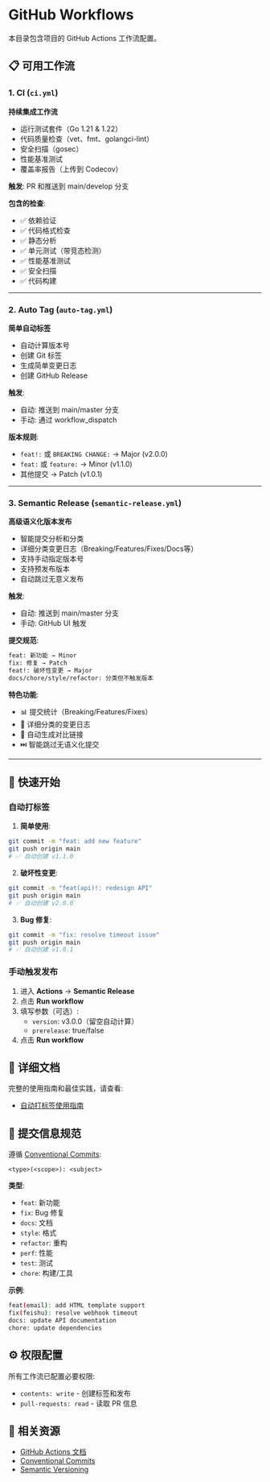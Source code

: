 # GitHub Workflows

本目录包含项目的 GitHub Actions 工作流配置。

## 📋 可用工作流

### 1. CI (`ci.yml`)

**持续集成工作流**

- 运行测试套件（Go 1.21 & 1.22）
- 代码质量检查（vet、fmt、golangci-lint）
- 安全扫描（gosec）
- 性能基准测试
- 覆盖率报告（上传到 Codecov）

**触发**: PR 和推送到 main/develop 分支

**包含的检查**:

- ✅ 依赖验证
- ✅ 代码格式检查
- ✅ 静态分析
- ✅ 单元测试（带竞态检测）
- ✅ 性能基准测试
- ✅ 安全扫描
- ✅ 代码构建

---

### 2. Auto Tag (`auto-tag.yml`)

**简单自动标签**

- 自动计算版本号
- 创建 Git 标签
- 生成简单变更日志
- 创建 GitHub Release

**触发**:

- 自动: 推送到 main/master 分支
- 手动: 通过 workflow_dispatch

**版本规则**:

- `feat!:` 或 `BREAKING CHANGE:` → Major (v2.0.0)
- `feat:` 或 `feature:` → Minor (v1.1.0)
- 其他提交 → Patch (v1.0.1)

---

### 3. Semantic Release (`semantic-release.yml`)

**高级语义化版本发布**

- 智能提交分析和分类
- 详细分类变更日志（Breaking/Features/Fixes/Docs等）
- 支持手动指定版本号
- 支持预发布版本
- 自动跳过无意义发布

**触发**:

- 自动: 推送到 main/master 分支
- 手动: GitHub UI 触发

**提交规范**:

```bash
feat: 新功能 → Minor
fix: 修复 → Patch
feat!: 破坏性变更 → Major
docs/chore/style/refactor: 分类但不触发版本
```

**特色功能**:

- 📊 提交统计（Breaking/Features/Fixes）
- 📝 详细分类的变更日志
- 🔗 自动生成对比链接
- ⏭️ 智能跳过无语义化提交

---

## 🚀 快速开始

### 自动打标签

1. **简单使用**:

```bash
git commit -m "feat: add new feature"
git push origin main
# ✅ 自动创建 v1.1.0
```

2. **破坏性变更**:

```bash
git commit -m "feat(api)!: redesign API"
git push origin main
# ✅ 自动创建 v2.0.0
```

3. **Bug 修复**:

```bash
git commit -m "fix: resolve timeout issue"
git push origin main
# ✅ 自动创建 v1.0.1
```

### 手动触发发布

1. 进入 **Actions** → **Semantic Release**
2. 点击 **Run workflow**
3. 填写参数（可选）:
   - `version`: v3.0.0（留空自动计算）
   - `prerelease`: true/false
4. 点击 **Run workflow**

## 📖 详细文档

完整的使用指南和最佳实践，请查看:

- [自动打标签使用指南](../docs/AUTO_TAG_GUIDE.md)

## 🔧 提交信息规范

遵循 [Conventional Commits](https://www.conventionalcommits.org/):

```
<type>(<scope>): <subject>
```

**类型**:

- `feat`: 新功能
- `fix`: Bug 修复
- `docs`: 文档
- `style`: 格式
- `refactor`: 重构
- `perf`: 性能
- `test`: 测试
- `chore`: 构建/工具

**示例**:

```bash
feat(email): add HTML template support
fix(feishu): resolve webhook timeout
docs: update API documentation
chore: update dependencies
```

## ⚙️ 权限配置

所有工作流已配置必要权限:

- `contents: write` - 创建标签和发布
- `pull-requests: read` - 读取 PR 信息

## 🔗 相关资源

- [GitHub Actions 文档](https://docs.github.com/en/actions)
- [Conventional Commits](https://www.conventionalcommits.org/)
- [Semantic Versioning](https://semver.org/)
